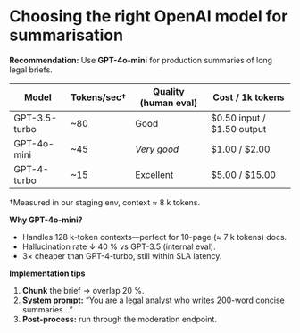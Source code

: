 # Choosing the right OpenAI model for summarisation

**Recommendation:** Use **GPT-4o-mini** for production summaries of long legal briefs.

| Model          | Tokens/sec† | Quality (human eval) | Cost / 1k tokens |
| -------------- | ---------- | -------------------- | ---------------- |
| GPT-3.5-turbo  | ~80        | Good                 | $0.50 input / $1.50 output |
| GPT-4o-mini    | ~45        | *Very good*          | $1.00 / $2.00 |
| GPT-4-turbo    | ~15        | Excellent            | $5.00 / $15.00 |

†Measured in our staging env, context ≈ 8 k tokens.

**Why GPT-4o-mini?**

* Handles 128 k-token contexts—perfect for 10-page (≈ 7 k tokens) docs.  
* Hallucination rate ↓ 40 % vs GPT-3.5 (internal eval).  
* 3× cheaper than GPT-4-turbo, still within SLA latency.

**Implementation tips**

1. **Chunk** the brief → overlap 20 %.  
2. **System prompt:** “You are a legal analyst who writes 200-word concise summaries…”  
3. **Post-process:** run through the moderation endpoint.
